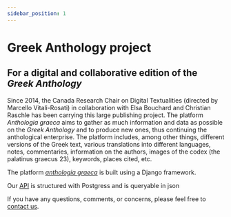 ```yaml
---
sidebar_position: 1
---
```


# Greek Anthology project
## For a digital and collaborative edition of the *Greek Anthology* 

Since 2014, the Canada Research Chair on Digital Textualities (directed by Marcello Vitali-Rosati) in collaboration with Elsa Bouchard and Christian Raschle has been carrying this large publishing project. The platform *Anthologia graeca* aims to gather as much information and data as possible on the *Greek Anthology* and to produce new ones, thus continuing the anthological enterprise. The platform includes, among other things, different versions of the Greek text, various translations into different languages, notes, commentaries, information on the authors, images of the codex (the palatinus graecus 23), keywords, places cited, etc. 

The platform [*anthologia graeca*](https://anthologiagraeca.org/) is built using a Django framework.  

Our [API](https://anthologiagraeca.org/api/) is structured with Postgress and is queryable in json

If you have any questions, comments, or concerns, please feel free to [contact us](mailto:crc.ecrituresnumeriques@gmail.com).
